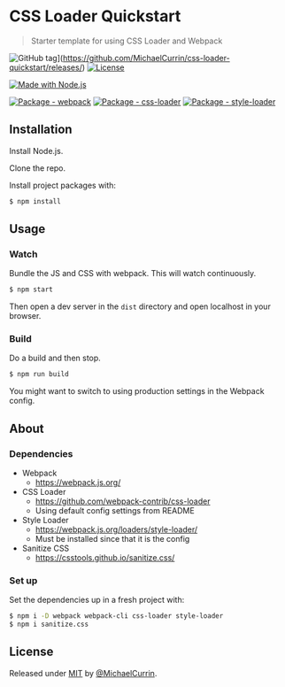 # CSS Loader Quickstart
> Starter template for using CSS Loader and Webpack

![GitHub tag](https://img.shields.io/github/tag/MichaelCurrin/css-loader-quickstart?include_prereleases=&sort=semver)](https://github.com/MichaelCurrin/css-loader-quickstart/releases/)
[![License](https://img.shields.io/badge/License-MIT-blue)](#license)

[![Made with Node.js](https://img.shields.io/badge/Node.js->=12-blue?logo=node.js&logoColor=white)](https://nodejs.org)

[![Package - webpack](https://img.shields.io/github/package-json/dependency-version/MichaelCurrin/css-loader-quickstart/webpack)](https://www.npmjs.com/package/webpack)
[![Package - css-loader](https://img.shields.io/github/package-json/dependency-version/MichaelCurrin/css-loader-quickstart/css-loader)](https://www.npmjs.com/package/css-loader)
[![Package - style-loader](https://img.shields.io/github/package-json/dependency-version/MichaelCurrin/css-loader-quickstart/style-loader)](https://www.npmjs.com/package/style-loader)


## Installation

Install Node.js.

Clone the repo.

Install project packages with:

```sh
$ npm install
```


## Usage

### Watch

Bundle the JS and CSS with webpack. This will watch continuously.

```sh
$ npm start
```

Then open a dev server in the `dist` directory and open localhost in your browser.

### Build

Do a build and then stop.

```sh
$ npm run build
```

You might want to switch to using production settings in the Webpack config.


## About

### Dependencies

- Webpack
    - https://webpack.js.org/
- CSS Loader
    - https://github.com/webpack-contrib/css-loader
    - Using default config settings from README
- Style Loader
    - https://webpack.js.org/loaders/style-loader/
    - Must be installed since that it is the config
- Sanitize CSS
    - https://csstools.github.io/sanitize.css/

### Set up

Set the dependencies up in a fresh project with:

```sh
$ npm i -D webpack webpack-cli css-loader style-loader
$ npm i sanitize.css
```


## License

Released under [MIT](/LICENSE) by [@MichaelCurrin](https://github.com/MichaelCurrin).
